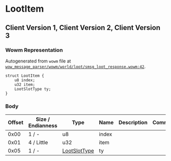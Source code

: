 # LootItem

## Client Version 1, Client Version 2, Client Version 3

### Wowm Representation

Autogenerated from `wowm` file at [`wow_message_parser/wowm/world/loot/smsg_loot_response.wowm:42`](https://github.com/gtker/wow_messages/tree/main/wow_message_parser/wowm/world/loot/smsg_loot_response.wowm#L42).
```rust,ignore
struct LootItem {
    u8 index;
    u32 item;
    LootSlotType ty;
}
```
### Body

| Offset | Size / Endianness | Type | Name | Description | Comment |
| ------ | ----------------- | ---- | ---- | ----------- | ------- |
| 0x00 | 1 / - | u8 | index |  |  |
| 0x01 | 4 / Little | u32 | item |  |  |
| 0x05 | 1 / - | [LootSlotType](lootslottype.md) | ty |  |  |

